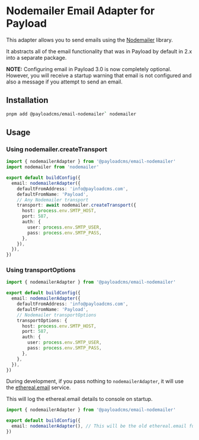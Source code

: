 # Nodemailer Email Adapter for Payload

This adapter allows you to send emails using the [Nodemailer](https://nodemailer.com/) library.

It abstracts all of the email functionality that was in Payload by default in 2.x into a separate package.

**NOTE:** Configuring email in Payload 3.0 is now completely optional. However, you will receive a startup warning that email is not configured and also a message if you attempt to send an email.

## Installation

```sh
pnpm add @payloadcms/email-nodemailer` nodemailer
```

## Usage

### Using nodemailer.createTransport

```ts
import { nodemailerAdapter } from '@payloadcms/email-nodemailer'
import nodemailer from 'nodemailer'

export default buildConfig({
  email: nodemailerAdapter({
    defaultFromAddress: 'info@payloadcms.com',
    defaultFromName: 'Payload',
    // Any Nodemailer transport
    transport: await nodemailer.createTransport({
      host: process.env.SMTP_HOST,
      port: 587,
      auth: {
        user: process.env.SMTP_USER,
        pass: process.env.SMTP_PASS,
      },
    }),
  }),
})
```

### Using transportOptions

```ts
import { nodemailerAdapter } from '@payloadcms/email-nodemailer'

export default buildConfig({
  email: nodemailerAdapter({
    defaultFromAddress: 'info@payloadcms.com',
    defaultFromName: 'Payload',
    // Nodemailer transportOptions
    transportOptions: {
      host: process.env.SMTP_HOST,
      port: 587,
      auth: {
        user: process.env.SMTP_USER,
        pass: process.env.SMTP_PASS,
      },
    },
  }),
})
```

During development, if you pass nothing to `nodemailerAdapter`, it will use the [ethereal.email](https://ethereal.email) service.

This will log the ethereal.email details to console on startup.

```ts
import { nodemailerAdapter } from '@payloadcms/email-nodemailer'

export default buildConfig({
  email: nodemailerAdapter(), // This will be the old ethereal.email functionality
})
```
